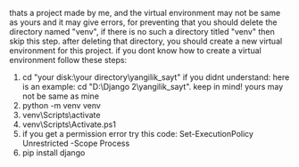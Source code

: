 thats a project made by me, and the virtual environment may not be same as yours and it may give errors, for preventing that you should delete the directory named "venv", if there is no such a directory titled "venv" then skip this step.
after deleting that directory, you should create a new virtual environment for this project.
if you dont know how to create a virtual environment follow these steps:
1. cd "your disk:\your directory\yangilik_sayt"  if you didnt understand: here is an example: cd "D:\Django 2\yangilik_sayt". keep in mind! yours may not be same as mine
2. python -m venv venv
3. venv\Scripts\activate
4. venv\Scripts\Activate.ps1
5. if you get a permission error try this code: Set-ExecutionPolicy Unrestricted -Scope Process
6. pip install django
